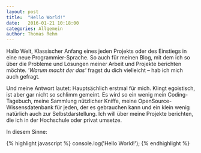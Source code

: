 ```yaml
---
layout: post
title:  "Hello World!"
date:   2016-01-21 10:18:00
categories: Allgemein
author: Thomas Rehm
---
```



Hallo Welt,
Klassischer Anfang eines jeden Projekts oder des Einstiegs in eine neue Programmier-Sprache. So auch für meinen Blog, mit dem ich so über die Probleme und Lösungen meiner Arbeit und Projekte berichten möchte. *'Warum macht der das'* fragst du dich vielleicht – hab ich mich auch gefragt.

Und meine Antwort lautet: Hauptsächlich erstmal für mich. Klingt egoistisch, ist aber gar nicht so schlimm gemeint. Es wird so ein wenig mein Coding-Tagebuch, meine Sammlung nützlicher Kniffe, meine OpenSource-Wissensdatenbank für jeden, der es gebrauchen kann und ein klein wenig natürlich auch zur Selbstdarstellung. Ich will über meine Projekte berichten, die ich in der Hochschule oder privat umsetze.

In diesem Sinne:

{% highlight javascript %}
console.log('Hello World!');
{% endhighlight %}